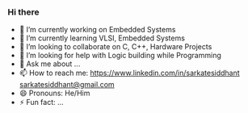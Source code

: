 ### Hi there
- 🔭 I’m currently working on Embedded Systems
- 🌱 I’m currently learning VLSI, Embedded Systems
- 👯 I’m looking to collaborate on C, C++, Hardware Projects
- 🤔 I’m looking for help with Logic building while Programming
- 💬 Ask me about ...
- 📫 How to reach me: https://www.linkedin.com/in/sarkatesiddhant
sarkatesiddhant@gmail.com
- 😄 Pronouns: He/Him
- ⚡ Fun fact: ...
